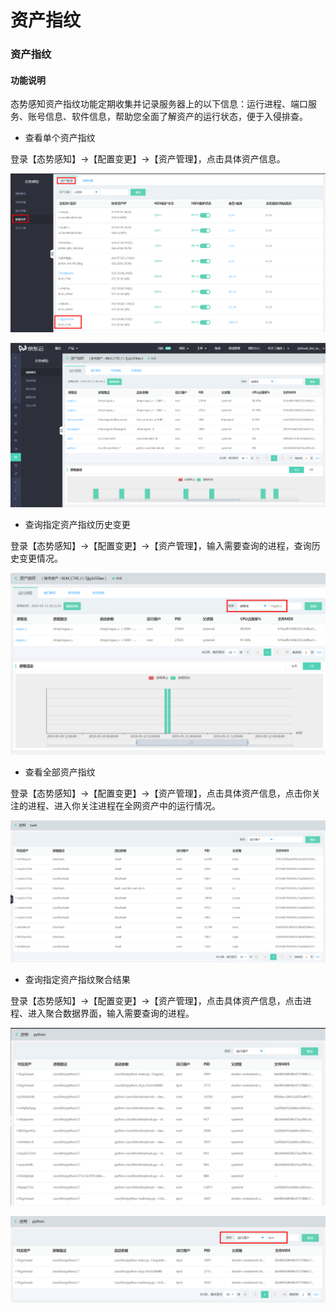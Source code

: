 # 资产指纹

### 资产指纹

#### 功能说明
态势感知资产指纹功能定期收集并记录服务器上的以下信息：运行进程、端口服务、账号信息、软件信息，帮助您全面了解资产的运行状态，便于入侵排查。

- 查看单个资产指纹

登录【态势感知】->【配置变更】->【资产管理】，点击具体资产信息。

![](../../../../image/Situational-Awareness/bash3.png)

![](../../../../image/Situational-Awareness/bash2.png)


- 查询指定资产指纹历史变更

登录【态势感知】->【配置变更】->【资产管理】，输入需要查询的进程，查询历史变更情况。

![](../../../../image/Situational-Awareness/filter1.png)


- 查看全部资产指纹

登录【态势感知】->【配置变更】->【资产管理】，点击具体资产信息，点击你关注的进程、进入你关注进程在全网资产中的运行情况。

![](../../../../image/Situational-Awareness/bash.png)


- 查询指定资产指纹聚合结果

登录【态势感知】->【配置变更】->【资产管理】，点击具体资产信息，点击进程、进入聚合数据界面，输入需要查询的进程。

![](../../../../image/Situational-Awareness/filter2.png)

![](../../../../image/Situational-Awareness/filter3.png)

